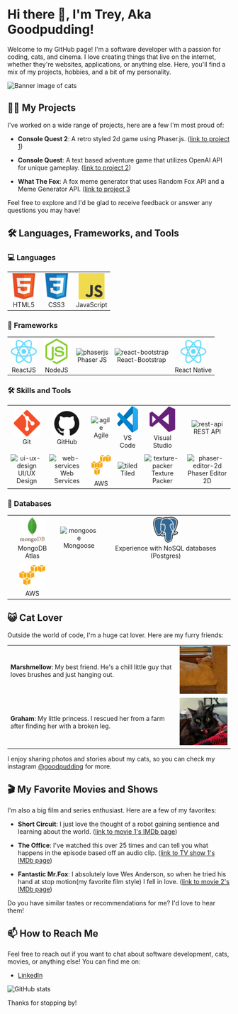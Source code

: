 # Hi there 👋, I'm Trey, Aka Goodpudding!

Welcome to my GitHub page! I'm a software developer with a passion for coding, cats, and cinema. I love creating things that live on the internet, whether they're websites, applications, or anything else. Here, you'll find a mix of my projects, hobbies, and a bit of my personality.

![Banner image of cats](https://cdn.discordapp.com/attachments/1083083072058171473/1127366349421817876/goodpudding_a_shelf_crowded_with_cats_a20f2ebf-b0c8-4291-a21c-837c36343c31.png)

## 👨‍💻 My Projects

I've worked on a wide range of projects, here are a few I'm most proud of:

- **Console Quest 2**: A retro styled 2d game using Phaser.js. ([link to project 1](https://github.com/Console-Quest/ConsoleQuestPhaser))
  
- **Console Quest**: A text based adventure game that utilizes OpenAI API for unique gameplay. ([link to project 2](https://github.com/Console-Quest/console-quest))

- **What The Fox**: A fox meme generator that uses Random Fox API and a Meme Generator API. ([link to project 3](https://github.com/orgs/Team-Fox-trot/repositories)
  
Feel free to explore and I'd be glad to receive feedback or answer any questions you may have!

## 🛠️ Languages, Frameworks, and Tools

### 💻 Languages

<table>
<tr>
<td align="center"><img src="https://raw.githubusercontent.com/devicons/devicon/master/icons/html5/html5-original.svg" alt="html5" width="60" height="60"/><br/>HTML5</td>
<td align="center"><img src="https://raw.githubusercontent.com/devicons/devicon/master/icons/css3/css3-original.svg" alt="css3" width="60" height="60"/><br/>CSS3</td>
<td align="center"><img src="https://raw.githubusercontent.com/devicons/devicon/master/icons/javascript/javascript-original.svg" alt="javascript" width="60" height="60"/><br/>JavaScript</td>
</tr>
</table>

### 🧰 Frameworks

<table>
<tr>
<td align="center"><img src="https://raw.githubusercontent.com/devicons/devicon/master/icons/react/react-original.svg" alt="react" width="60" height="60"/><br/>ReactJS</td>
<td align="center"><img src="https://raw.githubusercontent.com/devicons/devicon/master/icons/nodejs/nodejs-original.svg" alt="nodejs" width="60" height="60"/><br/>NodeJS</td>
<td align="center"><img src="https://upload.wikimedia.org/wikipedia/commons/e/e7/Phaser_Logo.png" alt="phaserjs" width="60" height="60"/><br/>Phaser JS</td>
<td align="center"><img src="https://banner2.cleanpng.com/20180531/sas/kisspng-bootstrap-react-software-framework-javascript-fron-5b0f9b1ab26fd7.9058729715277494027309.jpg" alt="react-bootstrap" width="60" height="60"/><br/>React-Bootstrap</td>
<td align="center"><img src="https://raw.githubusercontent.com/devicons/devicon/master/icons/react/react-original.svg" alt="react" width="60" height="60"/><br/>React Native</td>
</tr>
</table>


### 🛠️ Skills and Tools

<table>
<tr>
<td align="center"><img src="https://raw.githubusercontent.com/devicons/devicon/master/icons/git/git-original.svg" alt="git" width="60" height="60"/><br/>Git</td>
<td align="center"><img src="https://raw.githubusercontent.com/devicons/devicon/master/icons/github/github-original.svg" alt="github" width="60" height="60"/><br/>GitHub</td>
<td align="center"><img src="https://cdn-icons-png.flaticon.com/512/2784/2784037.png" alt="agile" width="60" height="60"/><br/>Agile</td>
<td align="center"><img src="https://raw.githubusercontent.com/devicons/devicon/master/icons/vscode/vscode-original.svg" alt="vscode" width="60" height="60"/><br/>VS Code</td>
<td align="center"><img src="https://raw.githubusercontent.com/devicons/devicon/master/icons/visualstudio/visualstudio-plain.svg" alt="visualstudio" width="60" height="60"/><br/>Visual Studio</td>
<td align="center"><img src="https://www.opc-router.com/wp-content/uploads/2020/04/icon_rest_webservice_600x400px.png" alt="rest-api" width="60" height="60"/><br/>REST API</td>
</tr>
<tr>
<td align="center"><img src="https://static.vecteezy.com/system/resources/previews/010/140/787/non_2x/ui-ux-icon-sign-design-free-png.png" alt="ui-ux-design" width="60" height="60"/><br/>UI/UX Design</td>
<td align="center"><img src="https://static.thenounproject.com/png/2256517-200.png" alt="web-services" width="60" height="60"/><br/>Web Services</td>
<td align="center"><img src="https://raw.githubusercontent.com/devicons/devicon/master/icons/amazonwebservices/amazonwebservices-original.svg" alt="aws" width="60" height="60"/><br/>AWS</td>
<td align="center"><img src="https://image.pngaaa.com/286/5594286-middle.png" alt="tiled" width="60" height="60"/><br/>Tiled</td>
<td align="center"><img src="https://api.nuget.org/v3-flatcontainer/texturepacker.lib/1.0.2/icon" alt="texture-packer" width="60" height="60"/><br/>Texture Packer</td>
<td align="center"><img src="https://help-v3.phasereditor2d.com/_static/logo.png" alt="phaser-editor-2d" width="60" height="60"/><br/>Phaser Editor 2D</td>
</tr>
</table>

### 💾 Databases

<table>
<tr>
<td align="center"><img src="https://raw.githubusercontent.com/devicons/devicon/master/icons/mongodb/mongodb-original-wordmark.svg" alt="mongodb" width="60" height="60"/><br/>MongoDB Atlas</td>
<td align="center"><img src="https://w7.pngwing.com/pngs/374/866/png-transparent-animal-mammal-meerkat-mongoose-suricate-wildlife-zoo-zoo-line-welcome-to-zootopia-icon.png" alt="mongoose" width="60" height="60"/><br/>Mongoose</td>
<td align="center"><img src="https://raw.githubusercontent.com/devicons/devicon/master/icons/postgresql/postgresql-original.svg" alt="postgres" width="60" height="60"/><br/>Experience with NoSQL databases (Postgres)</td>
</tr>
<tr>
<td align="center"><img src="https://raw.githubusercontent.com/devicons/devicon/master/icons/amazonwebservices/amazonwebservices-original.svg" alt="aws" width="60" height="60"/><br/>AWS</td>
</tr>
</table>



## 😺 Cat Lover

Outside the world of code, I'm a huge cat lover. Here are my furry friends:

<table border="0">
  <tr>
    <td>
      <strong>Marshmellow</strong>: My best friend. He's a chill little guy that loves brushes and just hanging out.
    </td>
    <td>
      <img src="https://github.com/goodpudding/goodpudding/blob/master/Marshmellow.jpg?raw=true" alt="Marshmellow" width="200"/>
    </td>
  </tr>
  <tr>
    <td>
      <strong>Graham</strong>: My little princess. I rescued her from a farm after finding her with a broken leg.
    </td>
    <td>
      <img src="https://github.com/goodpudding/goodpudding/blob/master/Graham.jpg?raw=true" alt="Graham" width="200"/>
    </td>
  </tr>
</table>

I enjoy sharing photos and stories about my cats, so you can check my instagram [@goodpudding](https://www.instagram.com/goodpudding/) for more. 

## 🎬 My Favorite Movies and Shows

I'm also a big film and series enthusiast. Here are a few of my favorites:

- **Short Circuit**: I just love the thought of a robot gaining sentience and learning about the world. ([link to movie 1's IMDb page](https://www.imdb.com/title/tt0091949/?ref_=nv_sr_srsg_0_tt_8_nm_0_q_short%2520cir))

- **The Office**: I've watched this over 25 times and can tell you what happens in the episode based off an audio clip. ([link to TV show 1's IMDb page](https://www.imdb.com/title/tt0386676/))

- **Fantastic Mr.Fox**: I absolutely love Wes Anderson, so when he tried his hand at stop motion(my favorite film style) I fell in love. ([link to movie 2's IMDb page](https://www.imdb.com/title/tt0432283/?ref_=nv_sr_srsg_0_tt_8_nm_0_q_the%2520fantastic%2520mr))

Do you have similar tastes or recommendations for me? I'd love to hear them!

## 📫 How to Reach Me

Feel free to reach out if you want to chat about software development, cats, movies, or anything else! You can find me on:

- [LinkedIn](https://www.linkedin.com/in/jamestreyyoung/)

![GitHub stats](https://github-readme-stats.vercel.app/api?username=goodpudding&show_icons=true&theme=gruvbox_light)

Thanks for stopping by!
